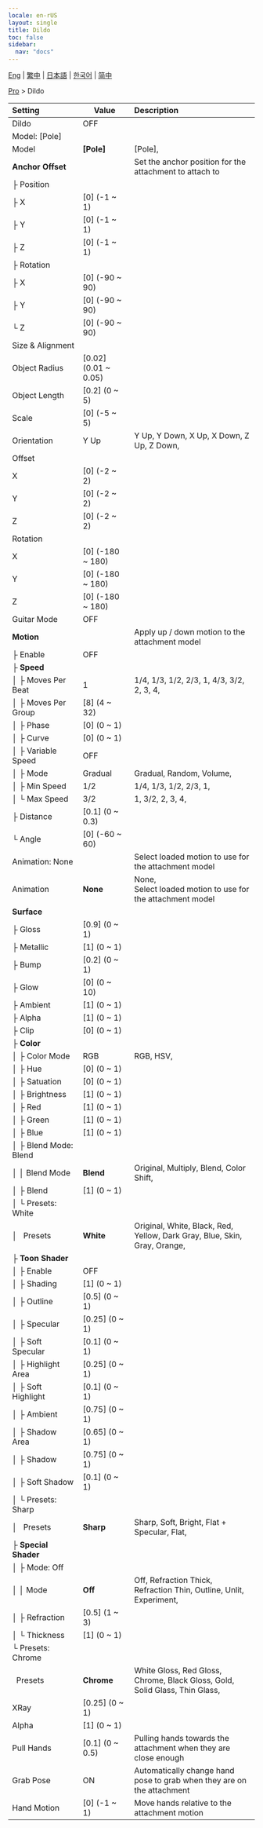 ```yaml
---
locale: en-rUS
layout: single
title: Dildo
toc: false
sidebar:
  nav: "docs"
---
```

[Eng](/dancexr/menu/2025.4/actor/dildo) | [繁中](/tw/dancexr/menu/2025.4/actor/dildo) | [日本語](/jp/dancexr/menu/2025.4/actor/dildo) | [한국어](/kr/dancexr/menu/2025.4/actor/dildo) | [简中](/zh/dancexr/menu/2025.4/actor/dildo)

[Pro](../menu#Pro) > Dildo



| Setting | Value | Description |
| :--- | --- | :--- |
| Dildo | OFF | 
| Model: [Pole] || 
| Model | **[Pole]** | [Pole],  |
| **Anchor Offset** | | Set the anchor position for the attachment to attach to
| ├&nbsp;Position || 
| ├&nbsp;X | [0] (-1 ~ 1) | 
| ├&nbsp;Y | [0] (-1 ~ 1) | 
| ├&nbsp;Z | [0] (-1 ~ 1) | 
| ├&nbsp;Rotation || 
| ├&nbsp;X | [0] (-90 ~ 90) | 
| ├&nbsp;Y | [0] (-90 ~ 90) | 
| └&nbsp;Z | [0] (-90 ~ 90) | 
| Size & Alignment || 
| Object Radius | [0.02] (0.01 ~ 0.05) | 
| Object Length | [0.2] (0 ~ 5) | 
| Scale | [0] (-5 ~ 5) | 
| Orientation | Y Up | Y Up, Y Down, X Up, X Down, Z Up, Z Down, 
| Offset || 
| X | [0] (-2 ~ 2) | 
| Y | [0] (-2 ~ 2) | 
| Z | [0] (-2 ~ 2) | 
| Rotation || 
| X | [0] (-180 ~ 180) | 
| Y | [0] (-180 ~ 180) | 
| Z | [0] (-180 ~ 180) | 
| Guitar Mode | OFF | 
| **Motion** | | Apply up / down motion to the attachment model
| ├&nbsp;Enable | OFF | 
| ├&nbsp;**Speed** | | 
| │&nbsp;├&nbsp;Moves Per Beat | 1 | 1/4, 1/3, 1/2, 2/3, 1, 4/3, 3/2, 2, 3, 4, 
| │&nbsp;├&nbsp;Moves Per Group | [8] (4 ~ 32) | 
| │&nbsp;├&nbsp;Phase | [0] (0 ~ 1) | 
| │&nbsp;├&nbsp;Curve | [0] (0 ~ 1) | 
| │&nbsp;├&nbsp;Variable Speed | OFF | 
| │&nbsp;├&nbsp;Mode | Gradual | Gradual, Random, Volume, 
| │&nbsp;├&nbsp;Min Speed | 1/2 | 1/4, 1/3, 1/2, 2/3, 1, 
| │&nbsp;└&nbsp;Max Speed | 3/2 | 1, 3/2, 2, 3, 4, 
| ├&nbsp;Distance | [0.1] (0 ~ 0.3) | 
| └&nbsp;Angle | [0] (-60 ~ 60) | 
| Animation: None || Select loaded motion to use for the attachment model
| Animation | **None** | None, <br/>Select loaded motion to use for the attachment model |
| **Surface** | | 
| ├&nbsp;Gloss | [0.9] (0 ~ 1) | 
| ├&nbsp;Metallic | [1] (0 ~ 1) | 
| ├&nbsp;Bump | [0.2] (0 ~ 1) | 
| ├&nbsp;Glow | [0] (0 ~ 10) | 
| ├&nbsp;Ambient | [1] (0 ~ 1) | 
| ├&nbsp;Alpha | [1] (0 ~ 1) | 
| ├&nbsp;Clip | [0] (0 ~ 1) | 
| ├&nbsp;**Color** | | 
| │&nbsp;├&nbsp;Color Mode | RGB | RGB, HSV, 
| │&nbsp;├&nbsp;Hue | [0] (0 ~ 1) | 
| │&nbsp;├&nbsp;Satuation | [0] (0 ~ 1) | 
| │&nbsp;├&nbsp;Brightness | [1] (0 ~ 1) | 
| │&nbsp;├&nbsp;Red | [1] (0 ~ 1) | 
| │&nbsp;├&nbsp;Green | [1] (0 ~ 1) | 
| │&nbsp;├&nbsp;Blue | [1] (0 ~ 1) | 
| │&nbsp;├&nbsp;Blend Mode: Blend || 
| │&nbsp;│&nbsp;Blend Mode | **Blend** | Original, Multiply, Blend, Color Shift,  |
| │&nbsp;├&nbsp;Blend | [1] (0 ~ 1) | 
| │&nbsp;└&nbsp;Presets: White || 
| │&nbsp;&nbsp;&nbsp;Presets | **White** | Original, White, Black, Red, Yellow, Dark Gray, Blue, Skin, Gray, Orange,  |
| ├&nbsp;**Toon Shader** | | 
| │&nbsp;├&nbsp;Enable | OFF | 
| │&nbsp;├&nbsp;Shading | [1] (0 ~ 1) | 
| │&nbsp;├&nbsp;Outline | [0.5] (0 ~ 1) | 
| │&nbsp;├&nbsp;Specular | [0.25] (0 ~ 1) | 
| │&nbsp;├&nbsp;Soft Specular | [0.1] (0 ~ 1) | 
| │&nbsp;├&nbsp;Highlight Area | [0.25] (0 ~ 1) | 
| │&nbsp;├&nbsp;Soft Highlight | [0.1] (0 ~ 1) | 
| │&nbsp;├&nbsp;Ambient | [0.75] (0 ~ 1) | 
| │&nbsp;├&nbsp;Shadow Area | [0.65] (0 ~ 1) | 
| │&nbsp;├&nbsp;Shadow | [0.75] (0 ~ 1) | 
| │&nbsp;├&nbsp;Soft Shadow | [0.1] (0 ~ 1) | 
| │&nbsp;└&nbsp;Presets: Sharp || 
| │&nbsp;&nbsp;&nbsp;Presets | **Sharp** | Sharp, Soft, Bright, Flat + Specular, Flat,  |
| ├&nbsp;**Special Shader** | | 
| │&nbsp;├&nbsp;Mode: Off || 
| │&nbsp;│&nbsp;Mode | **Off** | Off, Refraction Thick, Refraction Thin, Outline, Unlit, Experiment,  |
| │&nbsp;├&nbsp;Refraction | [0.5] (1 ~ 3) | 
| │&nbsp;└&nbsp;Thickness | [1] (0 ~ 1) | 
| └&nbsp;Presets: Chrome || 
| &nbsp;&nbsp;Presets | **Chrome** | White Gloss, Red Gloss, Chrome, Black Gloss, Gold, Solid Glass, Thin Glass,  |
| XRay | [0.25] (0 ~ 1) | 
| Alpha | [1] (0 ~ 1) | 
| Pull Hands | [0.1] (0 ~ 0.5) | Pulling hands towards the attachment when they are close enough
| Grab Pose | ON | Automatically change hand pose to grab when they are on the attachment
| Hand Motion | [0] (-1 ~ 1) | Move hands relative to the attachment motion
